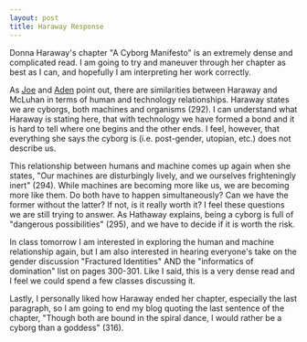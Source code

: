 ```yaml
---
layout: post
title: Haraway Response
---
```

Donna Haraway's chapter "A Cyborg Manifesto" is an extremely dense and complicated read.  I am going to try and maneuver through her chapter as best as I can, and hopefully I am interpreting her work correctly.  

As [Joe](http://joetorok.github.io/blog/2016-02-10/haraway-and-cyborgs.html) and [Aden](http://adenj86.github.io/blog/2016-02-10/Haraway.html) point out, there are similarities between Haraway and McLuhan in terms of human and technology relationships.  Haraway states we are cyborgs, both machines and organisms (292).  I can understand what Haraway is stating here, that with technology we have formed a bond and it is hard to tell where one begins and the other ends.  I feel, however, that everything she says the cyborg is (i.e. post-gender, utopian, etc.) does not describe us.  

This relationship between humans and machine comes up again when she states, "Our machines are disturbingly lively, and we ourselves frighteningly inert" (294).  While machines are becoming more like us, we are becoming more like them.  Do both have to happen simultaneously? Can we have the former without the latter? If not, is it really worth it? I feel these questions we are still trying to answer. As Hathaway explains, being a cyborg is full of "dangerous possibilities" (295), and we have to decide if it is worth the risk.

In class tomorrow I am interested in exploring the human and machine relationship again, but I am also interested in hearing everyone's take on the gender discussion "Fractured Identities" AND the "informatics of domination" list on pages 300-301.  Like I said, this is a very dense read and I feel we could spend a few classes discussing it.  

Lastly, I personally liked how Haraway ended her chapter, especially the last paragraph, so I am going to end my blog quoting the last sentence of the chapter, "Though both are bound in the spiral dance, I would rather be a cyborg than a goddess" (316).
